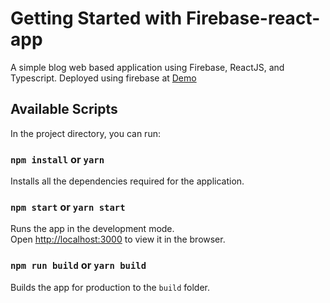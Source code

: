 # Getting Started with Firebase-react-app

A simple blog web based application using Firebase, ReactJS, and Typescript.
Deployed using firebase at [Demo](simpleblog-874d6.web.app/)

## Available Scripts

In the project directory, you can run:

### `npm install` or `yarn`

Installs all the dependencies required for the application.

### `npm start` or `yarn start`

Runs the app in the development mode.\
Open [http://localhost:3000](http://localhost:3000) to view it in the browser.

### `npm run build` or `yarn build`

Builds the app for production to the `build` folder.
